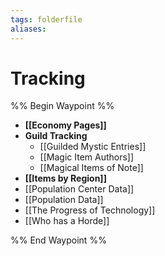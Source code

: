 ```yaml
---
tags: folderfile
aliases:
---
```


# Tracking
%% Begin Waypoint %%
- **[[Economy Pages]]**
- **Guild Tracking**
	- [[Guilded Mystic Entries]]
	- [[Magic Item Authors]]
	- [[Magical Items of Note]]
- **[[Items by Region]]**
- [[Population Center Data]]
- [[Population Data]]
- [[The Progress of Technology]]
- [[Who has a Horde]]

%% End Waypoint %%
